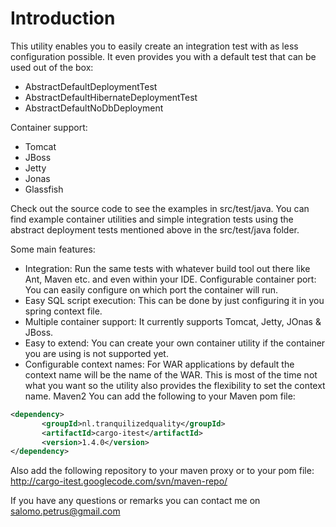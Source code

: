 # Introduction
This utility enables you to easily create an integration test with as less configuration possible. It even provides you with a default test that can be used out of the box:

* AbstractDefaultDeploymentTest
* AbstractDefaultHibernateDeploymentTest
* AbstractDefaultNoDbDeployment

Container support:
* Tomcat
* JBoss
* Jetty
* Jonas
* Glassfish

Check out the source code to see the examples in src/test/java. You can find example container utilities and simple integration tests using the abstract deployment tests mentioned above in the src/test/java folder.

Some main features:

* Integration: Run the same tests with whatever build tool out there like Ant, Maven etc. and even within your IDE.
Configurable container port: You can easily configure on which port the container will run.
* Easy SQL script execution: This can be done by just configuring it in you spring context file.
* Multiple container support: It currently supports Tomcat, Jetty, JOnas & JBoss.
* Easy to extend: You can create your own container utility if the container you are using is not supported yet.
* Configurable context names: For WAR applications by default the context name will be the name of the WAR. This is most of the time not what you want so the utility also provides the flexibility to set the context name.
Maven2
You can add the following to your Maven pom file:
```xml
<dependency>
       <groupId>nl.tranquilizedquality</groupId>
       <artifactId>cargo-itest</artifactId>
       <version>1.4.0</version>
</dependency>
```
Also add the following repository to your maven proxy or to your pom file:
http://cargo-itest.googlecode.com/svn/maven-repo/

If you have any questions or remarks you can contact me on salomo.petrus@gmail.com
